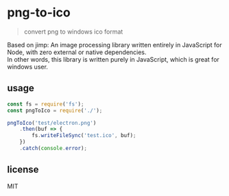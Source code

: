 # png-to-ico
> convert png to windows ico format

Based on jimp: An image processing library written entirely in JavaScript for Node, with zero external or native dependencies.  
In other words, this library is written purely in JavaScript, which is great for windows user.

## usage
```Javascript
const fs = require('fs');
const pngToIco = require('./');

pngToIco('test/electron.png')
	.then(buf => {
		fs.writeFileSync('test.ico', buf);
	})
	.catch(console.error);
```

## license
MIT
